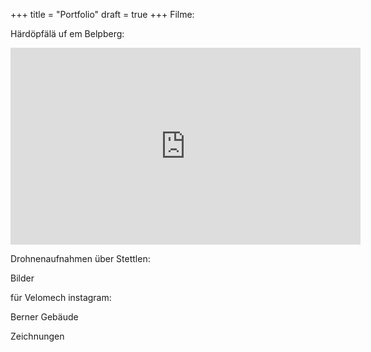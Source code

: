 +++
title = "Portfolio"
draft = true
+++
Filme:

Härdöpfälä uf em Belpberg:

<iframe width="560" height="315" src="https://www.youtube.com/embed/rzYk3tqgPZs" title="YouTube video player" frameborder="0" allow="accelerometer; autoplay; clipboard-write; encrypted-media; gyroscope; picture-in-picture" allowfullscreen></iframe>

Drohnenaufnahmen über Stettlen:

Bilder

für Velomech instagram:

Berner Gebäude

Zeichnungen